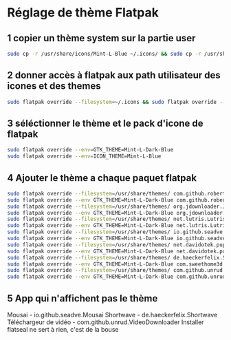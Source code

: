 # Réglage de thème Flatpak

## 1 copier un thème system sur la partie user

```bash
sudo cp -r /usr/share/icons/Mint-L-Blue ~/.icons/ && sudo cp -r /usr/share/themes/Mint-L-Dark-Blue ~/.themes/
```

## 2 donner accès à flatpak aux path utilisateur des icones et des themes

```bash
sudo flatpak override --filesystem=~/.icons && sudo flatpak override --filesystem=~/.themes
```

## 3 séléctionner le thème et le pack d'icone de flatpak

```bash
sudo flatpak override --env=GTK_THEME=Mint-L-Dark-Blue
sudo flatpak override --env=ICON_THEME=Mint-L-Blue
```

## 4 Ajouter le thème a chaque paquet flatpak

```bash
sudo flatpak override --filesystem=/usr/share/themes/ com.github.robertsanseries.ciano
sudo flatpak override --env GTK_THEME=Mint-L-Dark-Blue com.github.robertsanseries.ciano
sudo flatpak override --filesystem=/usr/share/themes/ org.jdownloader.JDownloader
sudo flatpak override --env GTK_THEME=Mint-L-Dark-Blue org.jdownloader.JDownloader
sudo flatpak override --filesystem=/usr/share/themes/ net.lutris.Lutris
sudo flatpak override --env GTK_THEME=Mint-L-Dark-Blue net.lutris.Lutris
sudo flatpak override --filesystem=/usr/share/themes/ io.github.seadve.Mousai
sudo flatpak override --env GTK_THEME=Mint-L-Dark-Blue io.github.seadve.Mousai
sudo flatpak override --filesystem=/usr/share/themes/ net.davidotek.pupgui2
sudo flatpak override --env GTK_THEME=Mint-L-Dark-Blue net.davidotek.pupgui2
sudo flatpak override --filesystem=/usr/share/themes/ de.haeckerfelix.Shortwave
sudo flatpak override --env GTK_THEME=Mint-L-Dark-Blue com.sweethome3d.Sweethome3d
sudo flatpak override --filesystem=/usr/share/themes/ com.github.unrud.VideoDownloader
sudo flatpak override --env GTK_THEME=Mint-L-Dark-Blue com.github.unrud.VideoDownloader
```

## 5 App qui n'affichent pas le thème

Mousai - io.github.seadve.Mousai
Shortwave - de.haeckerfelix.Shortwave
Téléchargeur de vidéo - com.github.unrud.VideoDownloader
Installer flatseal ne sert à rien, c'est de la bouse

